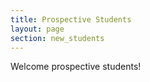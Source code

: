 ```yaml
---
title: Prospective Students
layout: page
section: new_students
---
```


Welcome prospective students!
